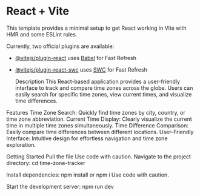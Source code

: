 # React + Vite

This template provides a minimal setup to get React working in Vite with HMR and some ESLint rules.

Currently, two official plugins are available:

- [@vitejs/plugin-react](https://github.com/vitejs/vite-plugin-react/blob/main/packages/plugin-react/README.md) uses [Babel](https://babeljs.io/) for Fast Refresh
- [@vitejs/plugin-react-swc](https://github.com/vitejs/vite-plugin-react-swc) uses [SWC](https://swc.rs/) for Fast Refresh

  Description
This React-based application provides a user-friendly interface to track and compare time zones across the globe. Users can easily search for specific time zones, view current times, and visualize time differences.

Features
Time Zone Search: Quickly find time zones by city, country, or time zone abbreviation.
Current Time Display: Clearly visualize the current time in multiple time zones simultaneously.
Time Difference Comparison: Easily compare time differences between different locations.
User-Friendly Interface: Intuitive design for effortless navigation and time zone exploration.

Getting Started
Pull the file
Use code with caution.
Navigate to the project directory:
cd time-zone-tracker

Install dependencies:
npm install or npm i
Use code with caution.

Start the development server:
npm run dev
